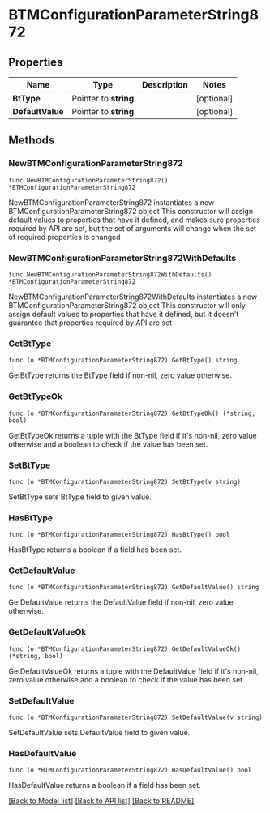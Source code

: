 # BTMConfigurationParameterString872

## Properties

Name | Type | Description | Notes
------------ | ------------- | ------------- | -------------
**BtType** | Pointer to **string** |  | [optional] 
**DefaultValue** | Pointer to **string** |  | [optional] 

## Methods

### NewBTMConfigurationParameterString872

`func NewBTMConfigurationParameterString872() *BTMConfigurationParameterString872`

NewBTMConfigurationParameterString872 instantiates a new BTMConfigurationParameterString872 object
This constructor will assign default values to properties that have it defined,
and makes sure properties required by API are set, but the set of arguments
will change when the set of required properties is changed

### NewBTMConfigurationParameterString872WithDefaults

`func NewBTMConfigurationParameterString872WithDefaults() *BTMConfigurationParameterString872`

NewBTMConfigurationParameterString872WithDefaults instantiates a new BTMConfigurationParameterString872 object
This constructor will only assign default values to properties that have it defined,
but it doesn't guarantee that properties required by API are set

### GetBtType

`func (o *BTMConfigurationParameterString872) GetBtType() string`

GetBtType returns the BtType field if non-nil, zero value otherwise.

### GetBtTypeOk

`func (o *BTMConfigurationParameterString872) GetBtTypeOk() (*string, bool)`

GetBtTypeOk returns a tuple with the BtType field if it's non-nil, zero value otherwise
and a boolean to check if the value has been set.

### SetBtType

`func (o *BTMConfigurationParameterString872) SetBtType(v string)`

SetBtType sets BtType field to given value.

### HasBtType

`func (o *BTMConfigurationParameterString872) HasBtType() bool`

HasBtType returns a boolean if a field has been set.

### GetDefaultValue

`func (o *BTMConfigurationParameterString872) GetDefaultValue() string`

GetDefaultValue returns the DefaultValue field if non-nil, zero value otherwise.

### GetDefaultValueOk

`func (o *BTMConfigurationParameterString872) GetDefaultValueOk() (*string, bool)`

GetDefaultValueOk returns a tuple with the DefaultValue field if it's non-nil, zero value otherwise
and a boolean to check if the value has been set.

### SetDefaultValue

`func (o *BTMConfigurationParameterString872) SetDefaultValue(v string)`

SetDefaultValue sets DefaultValue field to given value.

### HasDefaultValue

`func (o *BTMConfigurationParameterString872) HasDefaultValue() bool`

HasDefaultValue returns a boolean if a field has been set.


[[Back to Model list]](../README.md#documentation-for-models) [[Back to API list]](../README.md#documentation-for-api-endpoints) [[Back to README]](../README.md)


